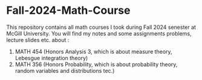 # Fall-2024-Math-Course

This repository contains all math courses I took during Fall 2024 senester at McGill University. You will find my notes and some assignments problems, lecture slides etc. about :

1) MATH 454 (Honors Analysis 3, which is about measure theory, Lebesgue integration theory)
2) MATH 356 (Honors Probability, which is about probability theory, random variables and distributions tec.)

